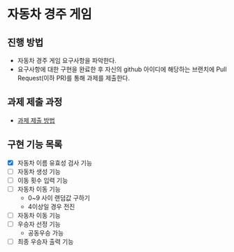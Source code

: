 # 자동차 경주 게임
## 진행 방법
* 자동차 경주 게임 요구사항을 파악한다.
* 요구사항에 대한 구현을 완료한 후 자신의 github 아이디에 해당하는 브랜치에 Pull Request(이하 PR)를 통해 과제를 제출한다.

## 과제 제출 과정
* [과제 제출 방법](https://github.com/next-step/nextstep-docs/tree/master/precourse)


## 구현 기능 목록
* [x] 자동차 이름 유효성 검사 기능
* [ ] 자동차 생성 기능
* [ ] 이동 횟수 입력 기능
* [ ] 자동차 이동 기능
  * 0~9 사이 랜덤값 구하기
  * 4이상일 경우 전진
* [ ] 자동차 이동 기능
* [ ] 우승자 선정 기능
  * 공동우승 가능
* [ ] 최종 우승자 출력 기능
